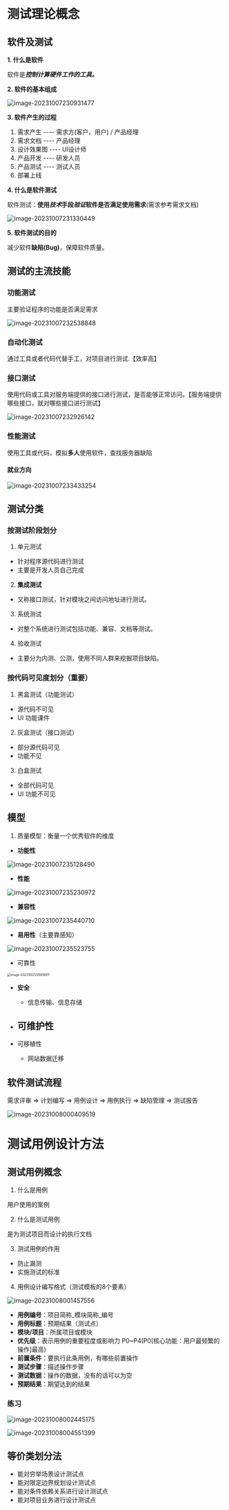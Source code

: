 # 测试理论概念

## 软件及测试

**1. 什么是软件**

软件是***控制计算硬件工作的工具。***



**2. 软件的基本组成**

![image-20231007230931477](https://gitee.com/luying61/note-pic/raw/master/picture/image-20231007230931477.png)



**3. 软件产生的过程**

1. 需求产生 ---- 需求方(客户、用户) / 产品经理
2. 需求文档 ---- 产品经理
3. 设计效果图 ---- UI设计师
4. 产品开发 ---- 研发人员
5. 产品测试 ---- 测试人员
6. 部署上线



**4. 什么是软件测试**

软件测试：**使用*技术*手段*验证*软件是否满足使用需求**(需求参考需求文档)

![image-20231007231330449](https://gitee.com/luying61/note-pic/raw/master/picture/image-20231007231330449.png)



**5. 软件测试的目的**

减少软件**缺陷(Bug)**，保障软件质量。



## 测试的主流技能

### 功能测试

主要验证程序的功能是否满足需求

![image-20231007232538848](https://gitee.com/luying61/note-pic/raw/master/picture/image-20231007232538848.png)

### 自动化测试

通过工具或者代码代替手工，对项目进行测试.【效率高】

### 接口测试

使用代码或工具对服务端提供的接口进行测试，是否能够正常访问。【服务端提供哪些接口，就对哪些接口进行测试】

![image-20231007232926142](https://gitee.com/luying61/note-pic/raw/master/picture/image-20231007232926142.png)

### 性能测试

使用工具或代码，模拟**多人**使用软件，查找服务器缺陷



#### 就业方向

![image-20231007233433254](https://gitee.com/luying61/note-pic/raw/master/picture/image-20231007233433254.png)



## 测试分类

### 按测试阶段划分

1. 单元测试

- 针对程序源代码进行测试
- 主要是开发人员自己完成

2. **集成测试**

- 又称接口测试，针对模块之间访问地址进行测试。

3. 系统测试

- 对整个系统进行测试包括功能、兼容、文档等测试。

4. 验收测试

- 主要分为内测、公测，使用不同人群来挖掘项目缺陷。

### 按代码可见度划分（重要）

1. 黑盒测试（功能测试）

- 源代码不可见
- UI 功能课件

2. 灰盒测试（接口测试）

- 部分源代码可见
- 功能不见

3. 白盒测试

- 全部代码可见
- UI 功能不可见



## 模型

1. 质量模型：衡量一个优秀软件的维度

- **功能性**

![image-20231007235128490](https://gitee.com/luying61/note-pic/raw/master/picture/image-20231007235128490.png)

- **性能**

![image-20231007235230972](https://gitee.com/luying61/note-pic/raw/master/picture/image-20231007235230972.png)

- **兼容性**

![image-20231007235440710](https://gitee.com/luying61/note-pic/raw/master/picture/image-20231007235440710.png)

- **易用性**（主要靠感知）

![image-20231007235523755](https://gitee.com/luying61/note-pic/raw/master/picture/image-20231007235523755.png)

- 可靠性

<img src="https://gitee.com/luying61/note-pic/raw/master/picture/image-20231007235618811.png" alt="image-20231007235618811" style="zoom:50%;" />

- **安全**
  - 信息传输、信息存储

- 可维护性
  - 
- 可移植性
  - 网站数据迁移



## 软件测试流程

需求评审 => 计划编写 => 用例设计 => 用例执行 => 缺陷管理 => 测试报告

![image-20231008000409519](https://gitee.com/luying61/note-pic/raw/master/picture/image-20231008000409519.png)







# 测试用例设计方法



## 测试用例概念

1. 什么是用例

用户使用的案例



2. 什么是测试用例

是为测试项目而设计的执行文档



3. 测试用例的作用

- 防止漏测
- 实施测试的标准



4. 用例设计编写格式（测试模板的8个要素）

![image-20231008001457556](https://gitee.com/luying61/note-pic/raw/master/picture/image-20231008001457556.png)

- **用例编号**：项目简称\_模块简称\_编号
- **用例标题**：预期结果（测试点）
- **模块/项目**：所属项目或模块
- **优先级**：表示用例的重要程度或影响力 P0~P4(P0[核心功能：用户最频繁的操作]最高)
- **前置条件**：要执行此条用例，有哪些前置操作
- **测试步骤**：描述操作步骤
- **测试数据**：操作的数据，没有的话可以为空
- **预期结果**：期望达到的结果



### 练习

![image-20231008002445175](https://gitee.com/luying61/note-pic/raw/master/picture/image-20231008002445175.png)



![image-20231008004551399](https://gitee.com/luying61/note-pic/raw/master/picture/image-20231008004551399.png)



## 等价类划分法

- 能对穷举场景设计测试点
- 能对限定边界规划设计测试点
- 能对条件依赖关系进行设计测试点
- 能对项目业务进行设计测试点